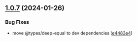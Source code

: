 ## [1.0.7](https://github.com/strong-roots-capital/map-objects/compare/v1.0.6...v1.0.7) (2024-01-26)


### Bug Fixes

* move @types/deep-equal to dev dependencies ([e4483e4](https://github.com/strong-roots-capital/map-objects/commit/e4483e4cceaa94b1d0f1e5af4dae669db656b481))
